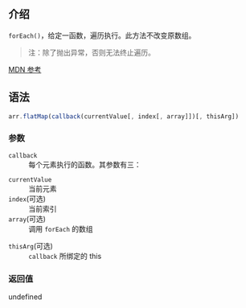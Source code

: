 ## 介绍

`forEach()`，给定一函数，遍历执行。此方法不改变原数组。

> 注：除了抛出异常，否则无法终止遍历。

[MDN 参考](https://developer.mozilla.org/zh-CN/docs/Web/JavaScript/Reference/Global_Objects/Array/forEach)

## 语法

```js
arr.flatMap(callback(currentValue[, index[, array]])[, thisArg])
```

### 参数

<dl>
  <dt><code>callback</code></dt>
  <dd>每个元素执行的函数。其参数有三：</dd>
  <dl>
    <dt><code>currentValue</code></dt>
    <dd>当前元素</dd>
    <dt><code>index</code>(可选)</dt>
    <dd>当前索引</dd>
    <dt><code>array</code>(可选)</dt>
    <dd>调用 <code>forEach</code> 的数组</dd>
  </dl>
  <dt><code>thisArg</code>(可选)</dt>
  <dd><code>callback</code> 所绑定的 this</dd>
</dl>

### 返回值

undefined
